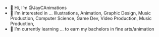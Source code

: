 - 👋 Hi, I’m @JayCAnimations
- 👀 I’m interested in ... Illustrations, Animation, Graphic Design, Music Production, Computer Science, Game Dev, Video Production, Music Production, 
- 🌱 I’m currently learning ... to earn my bachelors in fine arts/animation

<!---
JayCAnimations/JayCAnimations is a ✨ special ✨ repository because its `README.md` (this file) appears on your GitHub profile.
You can click the Preview link to take a look at your changes.
--->
